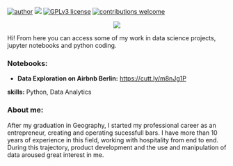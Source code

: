 [![author](https://img.shields.io/badge/author-miottto-red.svg)](https://linkedin.com/in/luizgustavomiotto/) [![](https://img.shields.io/badge/python-about-blue.svg)](https://www.python.org/about/) [![GPLv3 license](https://img.shields.io/badge/License-MIT-green.svg)](https://mit-license.org/) [![contributions welcome](https://img.shields.io/badge/contributions-welcome-brightgreen.svg?style=flat)](https://github.com/miottto/Portfolio/issues)


</p>

<p align="center">
  <img src="banner.jpg" >
</p>

Hi! From here you can access some of my work in data science projects, jupyter notebooks and python coding. 

### Notebooks:

* **Data Exploration on Airbnb Berlin:** https://cutt.ly/m8nJg1P



**skills:** Python, Data Analytics

### About me:

After my graduation in Geography, I started my professional career as an entrepreneur, creating and operating sucessfull bars. I have more than 10 years of experience in this field, working with hospitality from end to end. During this trajectory, product development and the use and manipulation of data aroused great interest in me.




